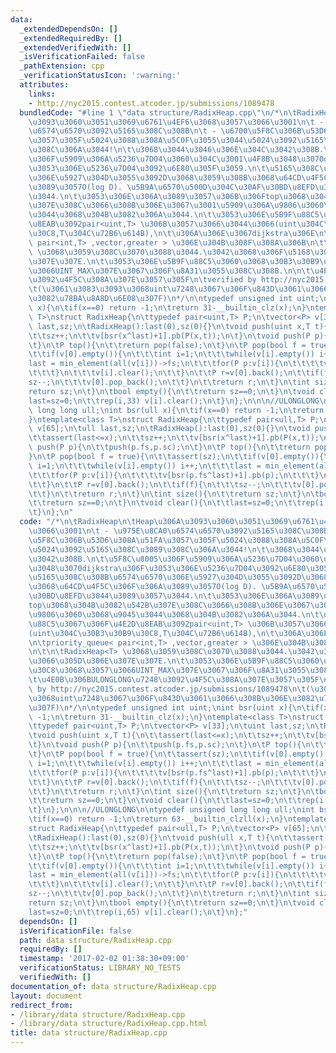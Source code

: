 ```yaml
---
data:
  _extendedDependsOn: []
  _extendedRequiredBy: []
  _extendedVerifiedWith: []
  _isVerificationFailed: false
  _pathExtension: cpp
  _verificationStatusIcon: ':warning:'
  attributes:
    links:
    - http://nyc2015.contest.atcoder.jp/submissions/1089478
  bundledCode: "#line 1 \"data structure/RadixHeap.cpp\"\n/*\n\tRadixHeap\n\tHeap\u306A\
    \u3093\u3060\u3051\u3069\u6761\u4EF6\u3068\u3057\u3066\u3001\n\t - \u975E\u8CA0\
    \u6574\u6570\u3092\u5165\u308C\u308B\n\t - \u6700\u5F8C\u306B\u53D6\u308A\u51FA\
    \u3057\u305F\u5024\u3088\u308A\u5C0F\u3055\u3044\u5024\u3092\u5165\u308C\u3089\
    \u308C\u306A\u3044!\n\t\u3068\u3044\u3046\u306E\u304C\u3042\u308B.\n\t\u5F8C\u8005\
    \u306F\u5909\u306A\u5236\u7D04\u3060\u304C\u3001\u4F8B\u3048\u3070dijkstra\u306F\
    \u3053\u306E\u5236\u7D04\u3092\u6E80\u305F\u3059.\n\t\u5165\u308C\u308B\u6574\u6570\
    \u306E\u5927\u304D\u3055\u3092D\u3068\u3059\u308B\u3068\u64CD\u4F5C\u306F\u306A\
    \u3089\u3057O(log D). \u5B9A\u6570\u500D\u304C\u30AF\u30BD\u8EFD\u3044\u3089\u3057\
    \u3044.\n\t\u3053\u306E\u306A\u3089\u3057\u306B\u306Ftop\u3068\u304B\u3082\u542B\
    \u307E\u308C\u3066\u308B\u306E\u3067\u3001\u5909\u306A\u9806\u3060\u3068\u9045\
    \u3044\u3068\u304B\u3082\u306A\u3044.\n\t\u3053\u306E\u5B9F\u88C5\u3067\u306F\u4E2D\
    \u8EAB\u3092pair<uint,T> \u306B\u3057\u3066\u3044\u3066(uint\u304C\u30B3\u30B9\
    \u30C8,T\u304C\u72B6\u614B),\n\t\u306A\u306E\u3067dijkstra\u306E\n\tpriority_queue<\
    \ pair<int,T> ,vector,greater > \u306E\u304B\u308F\u308A\u306B\n\t\n\tRadixHeap<T>\
    \ \u3068\u3059\u308C\u3070\u3088\u3044.\u3042\u3068\u306F\u5168\u3066\u305D\u306E\
    \u307E\u307E.\n\t\u3053\u306E\u5B9F\u88C5\u3060\u3068\u30B3\u30B9\u30C8\u3068\u3057\
    \u3066UINT_MAX\u307E\u3067\u306F\u8A31\u3055\u308C\u308B.\n\n\t\u4E0B\u306BULONGLONG\u7248\
    \u3092\u4F5C\u308A\u307E\u3057\u305F\n\tverified by http://nyc2015.contest.atcoder.jp/submissions/1089478\n\
    \t(\u3061\u3083\u3093\u3068uint\u7248\u3067\u306F\u843D\u3061\u3066\u308B\u306E\
    \u3082\u78BA\u8A8D\u6E08\u307F)\n*/\n\ntypedef unsigned int uint;\nint bsr(uint\
    \ x){\n\tif(x==0) return -1;\n\treturn 31-__builtin_clz(x);\n}\ntemplate<class\
    \ T>\nstruct RadixHeap{\n\ttypedef pair<uint,T> P;\n\tvector<P> v[33];\n\tuint\
    \ last,sz;\n\tRadixHeap():last(0),sz(0){}\n\tvoid push(uint x,T t){\n\t\tassert(last<=x);\n\
    \t\tsz++;\n\t\tv[bsr(x^last)+1].pb(P(x,t));\n\t}\n\tvoid push(P p){\n\t\tpush(p.fs,p.sc);\n\
    \t}\n\tP top(){\n\t\treturn pop(false);\n\t}\n\tP pop(bool f = true){\n\t\tassert(sz);\n\
    \t\tif(v[0].empty()){\n\t\t\tint i=1;\n\t\t\twhile(v[i].empty()) i++;\n\t\t\t\
    last = min_element(all(v[i]))->fs;\n\t\t\tfor(P p:v[i]){\n\t\t\t\tv[bsr(p.fs^last)+1].pb(p);\n\
    \t\t\t}\n\t\t\tv[i].clear();\n\t\t}\n\t\tP r=v[0].back();\n\t\tif(f){\n\t\t\t\
    sz--;\n\t\t\tv[0].pop_back();\n\t\t}\n\t\treturn r;\n\t}\n\tint size(){\n\t\t\
    return sz;\n\t}\n\tbool empty(){\n\t\treturn sz==0;\n\t}\n\tvoid clear(){\n\t\t\
    last=sz=0;\n\t\trep(i,33) v[i].clear();\n\t}\n};\n\n\n//ULONGLONG\n\ntypedef unsigned\
    \ long long ull;\nint bsr(ull x){\n\tif(x==0) return -1;\n\treturn 63-__builtin_clzll(x);\n\
    }\ntemplate<class T>\nstruct RadixHeap{\n\ttypedef pair<ull,T> P;\n\tvector<P>\
    \ v[65];\n\tull last,sz;\n\tRadixHeap():last(0),sz(0){}\n\tvoid push(ull x,T t){\n\
    \t\tassert(last<=x);\n\t\tsz++;\n\t\tv[bsr(x^last)+1].pb(P(x,t));\n\t}\n\tvoid\
    \ push(P p){\n\t\tpush(p.fs,p.sc);\n\t}\n\tP top(){\n\t\treturn pop(false);\n\t\
    }\n\tP pop(bool f = true){\n\t\tassert(sz);\n\t\tif(v[0].empty()){\n\t\t\tint\
    \ i=1;\n\t\t\twhile(v[i].empty()) i++;\n\t\t\tlast = min_element(all(v[i]))->fs;\n\
    \t\t\tfor(P p:v[i]){\n\t\t\t\tv[bsr(p.fs^last)+1].pb(p);\n\t\t\t}\n\t\t\tv[i].clear();\n\
    \t\t}\n\t\tP r=v[0].back();\n\t\tif(f){\n\t\t\tsz--;\n\t\t\tv[0].pop_back();\n\
    \t\t}\n\t\treturn r;\n\t}\n\tint size(){\n\t\treturn sz;\n\t}\n\tbool empty(){\n\
    \t\treturn sz==0;\n\t}\n\tvoid clear(){\n\t\tlast=sz=0;\n\t\trep(i,65) v[i].clear();\n\
    \t}\n};\n"
  code: "/*\n\tRadixHeap\n\tHeap\u306A\u3093\u3060\u3051\u3069\u6761\u4EF6\u3068\u3057\
    \u3066\u3001\n\t - \u975E\u8CA0\u6574\u6570\u3092\u5165\u308C\u308B\n\t - \u6700\
    \u5F8C\u306B\u53D6\u308A\u51FA\u3057\u305F\u5024\u3088\u308A\u5C0F\u3055\u3044\
    \u5024\u3092\u5165\u308C\u3089\u308C\u306A\u3044!\n\t\u3068\u3044\u3046\u306E\u304C\
    \u3042\u308B.\n\t\u5F8C\u8005\u306F\u5909\u306A\u5236\u7D04\u3060\u304C\u3001\u4F8B\
    \u3048\u3070dijkstra\u306F\u3053\u306E\u5236\u7D04\u3092\u6E80\u305F\u3059.\n\t\
    \u5165\u308C\u308B\u6574\u6570\u306E\u5927\u304D\u3055\u3092D\u3068\u3059\u308B\
    \u3068\u64CD\u4F5C\u306F\u306A\u3089\u3057O(log D). \u5B9A\u6570\u500D\u304C\u30AF\
    \u30BD\u8EFD\u3044\u3089\u3057\u3044.\n\t\u3053\u306E\u306A\u3089\u3057\u306B\u306F\
    top\u3068\u304B\u3082\u542B\u307E\u308C\u3066\u308B\u306E\u3067\u3001\u5909\u306A\
    \u9806\u3060\u3068\u9045\u3044\u3068\u304B\u3082\u306A\u3044.\n\t\u3053\u306E\u5B9F\
    \u88C5\u3067\u306F\u4E2D\u8EAB\u3092pair<uint,T> \u306B\u3057\u3066\u3044\u3066\
    (uint\u304C\u30B3\u30B9\u30C8,T\u304C\u72B6\u614B),\n\t\u306A\u306E\u3067dijkstra\u306E\
    \n\tpriority_queue< pair<int,T> ,vector,greater > \u306E\u304B\u308F\u308A\u306B\
    \n\t\n\tRadixHeap<T> \u3068\u3059\u308C\u3070\u3088\u3044.\u3042\u3068\u306F\u5168\
    \u3066\u305D\u306E\u307E\u307E.\n\t\u3053\u306E\u5B9F\u88C5\u3060\u3068\u30B3\u30B9\
    \u30C8\u3068\u3057\u3066UINT_MAX\u307E\u3067\u306F\u8A31\u3055\u308C\u308B.\n\n\
    \t\u4E0B\u306BULONGLONG\u7248\u3092\u4F5C\u308A\u307E\u3057\u305F\n\tverified\
    \ by http://nyc2015.contest.atcoder.jp/submissions/1089478\n\t(\u3061\u3083\u3093\
    \u3068uint\u7248\u3067\u306F\u843D\u3061\u3066\u308B\u306E\u3082\u78BA\u8A8D\u6E08\
    \u307F)\n*/\n\ntypedef unsigned int uint;\nint bsr(uint x){\n\tif(x==0) return\
    \ -1;\n\treturn 31-__builtin_clz(x);\n}\ntemplate<class T>\nstruct RadixHeap{\n\
    \ttypedef pair<uint,T> P;\n\tvector<P> v[33];\n\tuint last,sz;\n\tRadixHeap():last(0),sz(0){}\n\
    \tvoid push(uint x,T t){\n\t\tassert(last<=x);\n\t\tsz++;\n\t\tv[bsr(x^last)+1].pb(P(x,t));\n\
    \t}\n\tvoid push(P p){\n\t\tpush(p.fs,p.sc);\n\t}\n\tP top(){\n\t\treturn pop(false);\n\
    \t}\n\tP pop(bool f = true){\n\t\tassert(sz);\n\t\tif(v[0].empty()){\n\t\t\tint\
    \ i=1;\n\t\t\twhile(v[i].empty()) i++;\n\t\t\tlast = min_element(all(v[i]))->fs;\n\
    \t\t\tfor(P p:v[i]){\n\t\t\t\tv[bsr(p.fs^last)+1].pb(p);\n\t\t\t}\n\t\t\tv[i].clear();\n\
    \t\t}\n\t\tP r=v[0].back();\n\t\tif(f){\n\t\t\tsz--;\n\t\t\tv[0].pop_back();\n\
    \t\t}\n\t\treturn r;\n\t}\n\tint size(){\n\t\treturn sz;\n\t}\n\tbool empty(){\n\
    \t\treturn sz==0;\n\t}\n\tvoid clear(){\n\t\tlast=sz=0;\n\t\trep(i,33) v[i].clear();\n\
    \t}\n};\n\n\n//ULONGLONG\n\ntypedef unsigned long long ull;\nint bsr(ull x){\n\
    \tif(x==0) return -1;\n\treturn 63-__builtin_clzll(x);\n}\ntemplate<class T>\n\
    struct RadixHeap{\n\ttypedef pair<ull,T> P;\n\tvector<P> v[65];\n\tull last,sz;\n\
    \tRadixHeap():last(0),sz(0){}\n\tvoid push(ull x,T t){\n\t\tassert(last<=x);\n\
    \t\tsz++;\n\t\tv[bsr(x^last)+1].pb(P(x,t));\n\t}\n\tvoid push(P p){\n\t\tpush(p.fs,p.sc);\n\
    \t}\n\tP top(){\n\t\treturn pop(false);\n\t}\n\tP pop(bool f = true){\n\t\tassert(sz);\n\
    \t\tif(v[0].empty()){\n\t\t\tint i=1;\n\t\t\twhile(v[i].empty()) i++;\n\t\t\t\
    last = min_element(all(v[i]))->fs;\n\t\t\tfor(P p:v[i]){\n\t\t\t\tv[bsr(p.fs^last)+1].pb(p);\n\
    \t\t\t}\n\t\t\tv[i].clear();\n\t\t}\n\t\tP r=v[0].back();\n\t\tif(f){\n\t\t\t\
    sz--;\n\t\t\tv[0].pop_back();\n\t\t}\n\t\treturn r;\n\t}\n\tint size(){\n\t\t\
    return sz;\n\t}\n\tbool empty(){\n\t\treturn sz==0;\n\t}\n\tvoid clear(){\n\t\t\
    last=sz=0;\n\t\trep(i,65) v[i].clear();\n\t}\n};"
  dependsOn: []
  isVerificationFile: false
  path: data structure/RadixHeap.cpp
  requiredBy: []
  timestamp: '2017-02-02 01:38:30+09:00'
  verificationStatus: LIBRARY_NO_TESTS
  verifiedWith: []
documentation_of: data structure/RadixHeap.cpp
layout: document
redirect_from:
- /library/data structure/RadixHeap.cpp
- /library/data structure/RadixHeap.cpp.html
title: data structure/RadixHeap.cpp
---
```

